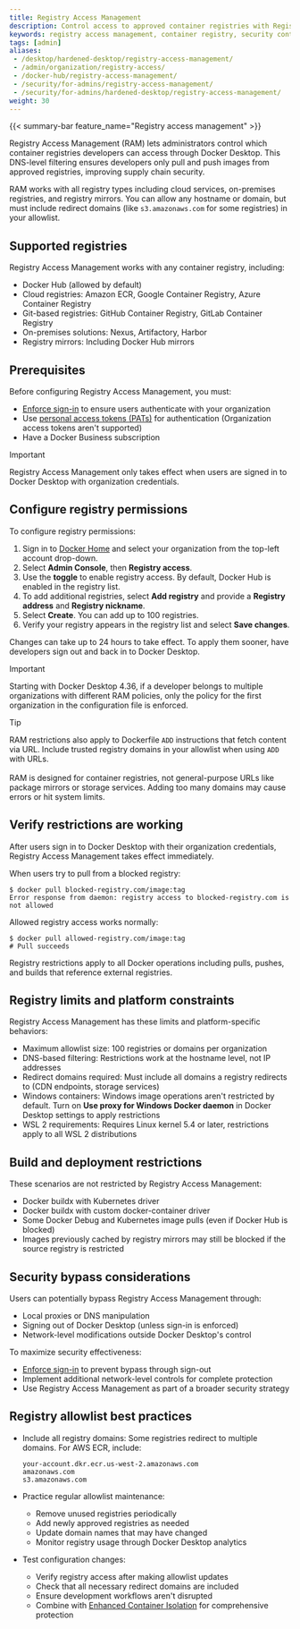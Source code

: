 ```yaml
---
title: Registry Access Management
description: Control access to approved container registries with Registry Access Management for secure Docker Desktop usage
keywords: registry access management, container registry, security controls, docker business, admin controls
tags: [admin]
aliases:
 - /desktop/hardened-desktop/registry-access-management/
 - /admin/organization/registry-access/
 - /docker-hub/registry-access-management/
 - /security/for-admins/registry-access-management/
 - /security/for-admins/hardened-desktop/registry-access-management/
weight: 30
---
```


{{< summary-bar feature_name="Registry access management" >}}

Registry Access Management (RAM) lets administrators control which container registries developers can access through Docker Desktop. This DNS-level filtering ensures developers only pull and push images from approved registries, improving supply chain security.

RAM works with all registry types including cloud services, on-premises registries, and registry mirrors. You can allow any hostname or domain, but must include redirect domains (like `s3.amazonaws.com` for some registries) in your allowlist.

## Supported registries

Registry Access Management works with any container registry, including:

 - Docker Hub (allowed by default)
- Cloud registries: Amazon ECR, Google Container Registry, Azure Container Registry
- Git-based registries: GitHub Container Registry, GitLab Container Registry
- On-premises solutions: Nexus, Artifactory, Harbor
- Registry mirrors: Including Docker Hub mirrors

## Prerequisites

Before configuring Registry Access Management, you must:

- [Enforce sign-in](/manuals/enterprise/security/enforce-sign-in/_index.md) to ensure users authenticate with your organization
- Use [personal access tokens (PATs)](/manuals/security/access-tokens.md) for authentication (Organization access tokens aren't supported)
- Have a Docker Business subscription

> [!IMPORTANT]
>
> Registry Access Management only takes effect when users are signed in to Docker Desktop with organization credentials.

## Configure registry permissions

To configure registry permissions:

1. Sign in to [Docker Home](https://app.docker.com) and select your organization from the top-left account drop-down.
1. Select **Admin Console**, then **Registry access**.
1. Use the **toggle** to enable registry access. By default, Docker Hub is enabled
in the registry list.
1. To add additional registries, select **Add registry** and provide
a **Registry address** and **Registry nickname**.
1. Select **Create**. You can add up to 100 registries.
1. Verify your registry appears in the registry list and select **Save changes**.

Changes can take up to 24 hours to take effect. To apply them sooner,
have developers sign out and back in to Docker Desktop.

> [!IMPORTANT]
>
> Starting with Docker Desktop 4.36, if a developer belongs to multiple organizations with different RAM policies, only the policy for the first organization in the configuration file is enforced.

> [!TIP]
>
> RAM restrictions also apply to Dockerfile `ADD` instructions that fetch content via URL. Include trusted registry domains in your allowlist when using `ADD` with URLs.
><br><br>
> RAM is designed for container registries, not general-purpose URLs like package mirrors or storage services. Adding too many domains may cause errors or hit system limits.


## Verify restrictions are working

After users sign in to Docker Desktop with their organization credentials, Registry Access Management takes effect immediately.

When users try to pull from a blocked registry:

```console
$ docker pull blocked-registry.com/image:tag
Error response from daemon: registry access to blocked-registry.com is not allowed
```

Allowed registry access works normally:

```console
$ docker pull allowed-registry.com/image:tag
# Pull succeeds
```

Registry restrictions apply to all Docker operations including pulls, pushes,
and builds that reference external registries.

## Registry limits and platform constraints

Registry Access Management has these limits and platform-specific behaviors:

- Maximum allowlist size: 100 registries or domains per organization
- DNS-based filtering: Restrictions work at the hostname level, not IP addresses
- Redirect domains required: Must include all domains a registry redirects to (CDN endpoints, storage services)
- Windows containers: Windows image operations aren't restricted by default. Turn on **Use proxy for Windows Docker daemon** in Docker Desktop settings to apply restrictions
- WSL 2 requirements: Requires Linux kernel 5.4 or later, restrictions apply to all WSL 2 distributions

## Build and deployment restrictions

These scenarios are not restricted by Registry Access Management:

- Docker buildx with Kubernetes driver
- Docker buildx with custom docker-container driver
- Some Docker Debug and Kubernetes image pulls (even if Docker Hub is blocked)
- Images previously cached by registry mirrors may still be blocked if the source registry is restricted

## Security bypass considerations

Users can potentially bypass Registry Access Management through:

- Local proxies or DNS manipulation
- Signing out of Docker Desktop (unless sign-in is enforced)
- Network-level modifications outside Docker Desktop's control

To maximize security effectiveness:

- [Enforce sign-in](/manuals/enterprise/security/enforce-sign-in/_index.md) to prevent bypass through sign-out
- Implement additional network-level controls for complete protection
- Use Registry Access Management as part of a broader security strategy

## Registry allowlist best practices

- Include all registry domains: Some registries redirect to multiple
domains. For AWS ECR, include:

    ```text
    your-account.dkr.ecr.us-west-2.amazonaws.com
    amazonaws.com
    s3.amazonaws.com
    ```

- Practice regular allowlist maintenance:
    - Remove unused registries periodically
    - Add newly approved registries as needed
    - Update domain names that may have changed
    - Monitor registry usage through Docker Desktop analytics
- Test configuration changes:
    - Verify registry access after making allowlist updates
    - Check that all necessary redirect domains are included
    - Ensure development workflows aren't disrupted
    - Combine with [Enhanced Container Isolation](/manuals/enterprise/security/hardened-desktop/enhanced-container-isolation/_index.md) for comprehensive protection
    